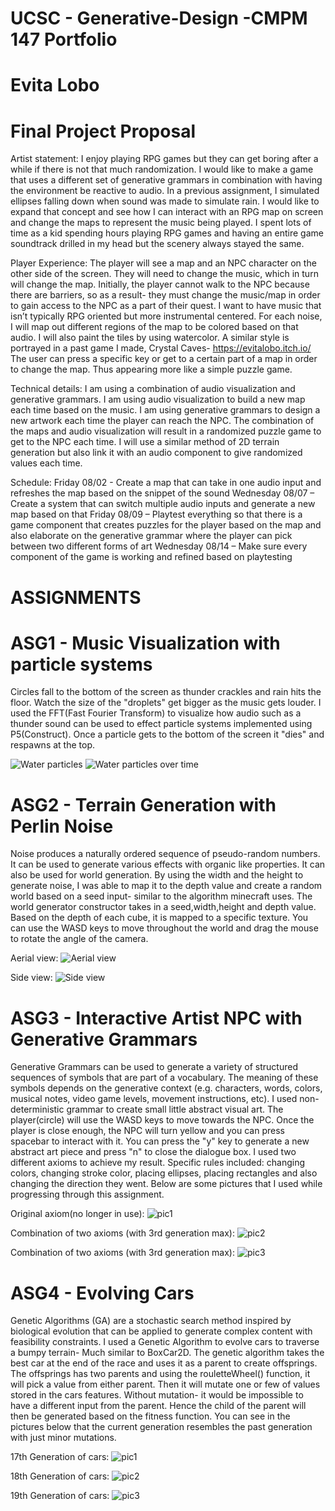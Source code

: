 # UCSC - Generative-Design -CMPM 147 Portfolio
#          Evita Lobo  

# Final Project Proposal

Artist statement:
  I enjoy playing RPG games but they can get boring after a while if there is not that much randomization. I would like to make a game that uses a different set of generative grammars in combination with having the environment be reactive to audio. In a previous assignment, I simulated ellipses falling down when sound was made to simulate rain. I would like to expand that concept and see how I can interact with an RPG map on screen and change the maps to represent the music being played. I spent lots of time as a kid spending hours playing RPG games and having an entire game soundtrack drilled in my head but the scenery always stayed the same.
  
Player Experience:
  The player will see a map and an NPC character on the other side of the screen. They will need to change the music, which in turn will change the map. Initially, the player cannot walk to the NPC because there are barriers, so as a result- they must change the music/map in order to gain access to the NPC as a part of their quest. I want to have music that isn’t typically RPG oriented but more instrumental centered. For each noise, I will map out different regions of the map to be colored based on that audio. I will also paint the tiles by using watercolor. A similar style is portrayed in a past game I made, Crystal Caves- https://evitalobo.itch.io/ 
The user can press a specific key or get to a certain part of a map in order to change the map. Thus appearing more like a simple puzzle game. 

Technical details:
  I am using a combination of audio visualization and generative grammars. I am using audio visualization to build a new map each time based on the music. I am using generative grammars to design a new artwork each time the player can reach the NPC. The combination of the maps and audio visualization will result in a randomized puzzle game to get to the NPC each time. I will use a similar method of 2D terrain generation but also link it with an audio component to give randomized values each time.

Schedule:
	Friday 08/02 - Create a map that can take in one audio input and refreshes the map based on the snippet of the sound
	Wednesday 08/07 – Create a system that can switch multiple audio inputs and generate a new map based on that
	Friday 08/09 – Playtest everything so that there is a game component that creates puzzles for the player based on the map and also elaborate on the generative grammar where the player can pick between two different forms of art
	Wednesday 08/14 – Make sure every component of the game is working and refined based on playtesting








# ASSIGNMENTS




# ASG1 - Music Visualization with particle systems
Circles fall to the bottom of the screen as thunder crackles and rain hits the floor. Watch the size of the "droplets" get bigger as the music gets louder. I used the FFT(Fast Fourier Transform) to visualize how audio such as a thunder sound can be used to effect particle systems implemented using P5(Construct). Once a particle gets to the bottom of the screen it "dies" and respawns at the top.

![Water particles](https://github.com/Evitalobo/IMG/blob/master/img/Screen%20Shot%202019-07-06%20at%205.55.52%20PM.png?raw=true)
![Water particles over time](https://github.com/Evitalobo/IMG/blob/master/img/Screen%20Shot%202019-07-06%20at%205.55.39%20PM.png?raw=true)




# ASG2 - Terrain Generation with Perlin Noise
Noise produces a naturally ordered sequence of pseudo-random numbers. It can be used to generate various effects with organic like properties. It can also be used for world generation. By using the width and the height to generate noise, I was able to map it to the depth value and create a random world based on a seed input- similar to the algorithm minecraft uses. The world generator constructor takes in a seed,width,height and depth value. Based on the depth of each cube, it is mapped to a specific texture. You can use the WASD keys to move throughout the world and drag the mouse to rotate the angle of the camera.

Aerial view:
![Aerial view](https://github.com/Evitalobo/IMG/blob/master/img/ASG2PIC.png?raw=true) 

Side view:
![Side view](https://github.com/Evitalobo/IMG/blob/master/img/ASG2PIC1.png?raw=true)





# ASG3 - Interactive Artist NPC with Generative Grammars
Generative Grammars can be used to generate a variety of structured sequences of symbols that are part of a vocabulary. The meaning of these symbols depends on the generative context (e.g. characters, words, colors, musical notes, video game levels, movement instructions, etc). I used non-deterministic grammar to create small little abstract visual art.  The player(circle) will use the WASD keys to move towards the NPC. Once the player is close enough, the NPC will turn yellow and you can press spacebar to interact with it. You can press the "y" key to generate a new abstract art piece and press "n" to close the dialogue box. I used two different axioms to achieve my result. Specific rules included: changing colors, changing stroke color, placing ellipses, placing rectangles and also changing the direction they went. Below are some pictures that I used while progressing through this assignment. 

Original axiom(no longer in use):
![pic1](https://github.com/Evitalobo/IMG/blob/master/img/ASG3-2.png?raw=true)

Combination of two axioms (with 3rd generation max):
![pic2](https://github.com/Evitalobo/IMG/blob/master/img/ASG3-3.png?raw=true)

Combination of two axioms (with 3rd generation max):
![pic3](https://github.com/Evitalobo/IMG/blob/master/img/ASG3-4.png?raw=true)







# ASG4 - Evolving Cars
Genetic Algorithms (GA) are a stochastic search method inspired by biological evolution  that can be applied to generate complex content with feasibility constraints. I used a Genetic Algorithm to evolve cars to traverse a bumpy terrain- Much similar to BoxCar2D. The genetic algorithm takes the best car at the end of the race and uses it as a parent to create offsprings. The offsprings has two parents and using the rouletteWheel() function, it will pick a value from either parent. Then it will mutate one or few of values stored in the cars features. Without mutation- it would be impossible to have a different input from the parent. Hence the child of the parent will then be generated based on the fitness function. You can see in the pictures below that the current generation resembles the past generation with just minor mutations.

17th Generation of cars:
![pic1](https://github.com/Evitalobo/IMG/blob/master/img/ASG4-1.png?raw=true)

18th Generation of cars:
![pic2](https://github.com/Evitalobo/IMG/blob/master/img/ASG4-2.png?raw=true)

19th Generation of cars:
![pic3](https://github.com/Evitalobo/IMG/blob/master/img/ASG4-3.png?raw=true)

